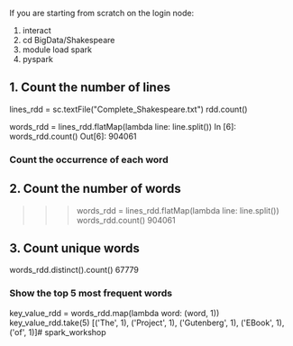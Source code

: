 If you are starting from scratch on the login node:
1) interact 
2) cd BigData/Shakespeare 
3) module load spark 
4) pyspark

<!-- Don't have to do the following
from pyspark import SparkConf, SparkContext
conf = SparkConf().setMaster("local").setAppName("Test_App") 
sc = SparkContext(conf = conf) -->

## 1. Count the number of lines
lines_rdd = sc.textFile("Complete_Shakespeare.txt")
rdd.count()

words_rdd = lines_rdd.flatMap(lambda line: line.split())
In [6]: words_rdd.count()
Out[6]: 904061

### Count the occurrence of each word

## 2. Count the number of words
>>> words_rdd = lines_rdd.flatMap(lambda line: line.split())
>>> words_rdd.count()
904061

## 3. Count unique words
words_rdd.distinct().count()
67779                                                                   

### Show the top 5 most frequent words

key_value_rdd = words_rdd.map(lambda word: (word, 1))
key_value_rdd.take(5)
[('The', 1), ('Project', 1), ('Gutenberg', 1), ('EBook', 1), ('of', 1)]# spark_workshop
